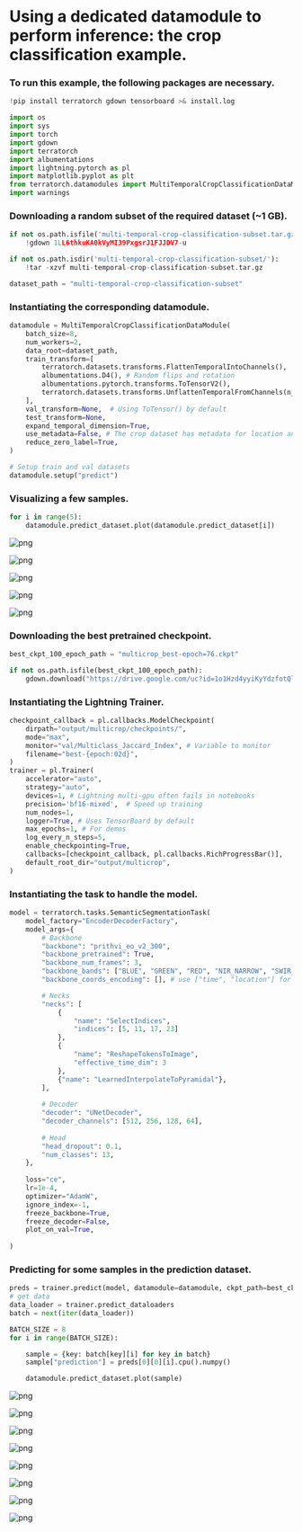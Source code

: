 # Using a dedicated datamodule to perform inference: the crop classification example. 

### To run this example, the following packages are necessary.


```python
!pip install terratorch gdown tensorboard >& install.log
```


```python
import os
import sys
import torch
import gdown
import terratorch
import albumentations
import lightning.pytorch as pl
import matplotlib.pyplot as plt
from terratorch.datamodules import MultiTemporalCropClassificationDataModule
import warnings
```

### Downloading a random subset of the required dataset (~1 GB).

```python
if not os.path.isfile('multi-temporal-crop-classification-subset.tar.gz'):
    !gdown 1LL6thkuKA0kVyMI39PxgsrJ1FJJDV7-u

if not os.path.isdir('multi-temporal-crop-classification-subset/'):
    !tar -xzvf multi-temporal-crop-classification-subset.tar.gz

dataset_path = "multi-temporal-crop-classification-subset"
```

### Instantiating the corresponding datamodule. 


```python
datamodule = MultiTemporalCropClassificationDataModule(
    batch_size=8,
    num_workers=2,
    data_root=dataset_path,
    train_transform=[
        terratorch.datasets.transforms.FlattenTemporalIntoChannels(),  # Required for temporal data
        albumentations.D4(), # Random flips and rotation
        albumentations.pytorch.transforms.ToTensorV2(),
        terratorch.datasets.transforms.UnflattenTemporalFromChannels(n_timesteps=3),
    ],
    val_transform=None,  # Using ToTensor() by default
    test_transform=None,
    expand_temporal_dimension=True,
    use_metadata=False, # The crop dataset has metadata for location and time
    reduce_zero_label=True,
)

# Setup train and val datasets
datamodule.setup("predict")
```

### Visualizing a few samples. 


```python
for i in range(5):
    datamodule.predict_dataset.plot(datamodule.predict_dataset[i])
```


    
![png](using_datamodule_multitemporalclassificationModule_files/using_datamodule_multitemporalclassificationModule_9_0.png)
    



    
![png](using_datamodule_multitemporalclassificationModule_files/using_datamodule_multitemporalclassificationModule_9_1.png)
    



    
![png](using_datamodule_multitemporalclassificationModule_files/using_datamodule_multitemporalclassificationModule_9_2.png)
    



    
![png](using_datamodule_multitemporalclassificationModule_files/using_datamodule_multitemporalclassificationModule_9_3.png)
    



    
![png](using_datamodule_multitemporalclassificationModule_files/using_datamodule_multitemporalclassificationModule_9_4.png)
    


### Downloading the best pretrained checkpoint. 


```python
best_ckpt_100_epoch_path = "multicrop_best-epoch=76.ckpt"

if not os.path.isfile(best_ckpt_100_epoch_path):
    gdown.download("https://drive.google.com/uc?id=1o1Hzd4yyiKyYdzfotQlEOeGTjsM8cHSw")
```

### Instantiating the Lightning Trainer.


```python
checkpoint_callback = pl.callbacks.ModelCheckpoint(
    dirpath="output/multicrop/checkpoints/",
    mode="max",
    monitor="val/Multiclass_Jaccard_Index", # Variable to monitor
    filename="best-{epoch:02d}",
)
trainer = pl.Trainer(
    accelerator="auto",
    strategy="auto",
    devices=1, # Lightning multi-gpu often fails in notebooks
    precision='bf16-mixed',  # Speed up training
    num_nodes=1,
    logger=True, # Uses TensorBoard by default
    max_epochs=1, # For demos
    log_every_n_steps=5,
    enable_checkpointing=True,
    callbacks=[checkpoint_callback, pl.callbacks.RichProgressBar()],
    default_root_dir="output/multicrop",
)
```

### Instantiating the task to handle the model.

```python
model = terratorch.tasks.SemanticSegmentationTask(
    model_factory="EncoderDecoderFactory",
    model_args={
        # Backbone
        "backbone": "prithvi_eo_v2_300", 
        "backbone_pretrained": True,
        "backbone_num_frames": 3,
        "backbone_bands": ["BLUE", "GREEN", "RED", "NIR_NARROW", "SWIR_1", "SWIR_2"],
        "backbone_coords_encoding": [], # use ["time", "location"] for time and location metadata

        # Necks 
        "necks": [
            {
                "name": "SelectIndices",
                "indices": [5, 11, 17, 23] 
            },
            {
                "name": "ReshapeTokensToImage",
                "effective_time_dim": 3
            },
            {"name": "LearnedInterpolateToPyramidal"},            
        ],
        
        # Decoder
        "decoder": "UNetDecoder",
        "decoder_channels": [512, 256, 128, 64],
        
        # Head
        "head_dropout": 0.1,
        "num_classes": 13,
    },
    
    loss="ce",
    lr=1e-4,
    optimizer="AdamW",
    ignore_index=-1,
    freeze_backbone=True,  
    freeze_decoder=False,
    plot_on_val=True,
    
)
```

### Predicting for some samples in the prediction dataset.


```python
preds = trainer.predict(model, datamodule=datamodule, ckpt_path=best_ckpt_100_epoch_path)
# get data 
data_loader = trainer.predict_dataloaders
batch = next(iter(data_loader))

BATCH_SIZE = 8
for i in range(BATCH_SIZE):

    sample = {key: batch[key][i] for key in batch}
    sample["prediction"] = preds[0][0][i].cpu().numpy()

    datamodule.predict_dataset.plot(sample)
```

    
![png](using_datamodule_multitemporalclassificationModule_files/using_datamodule_multitemporalclassificationModule_17_2.png)
    



    
![png](using_datamodule_multitemporalclassificationModule_files/using_datamodule_multitemporalclassificationModule_17_3.png)
    



    
![png](using_datamodule_multitemporalclassificationModule_files/using_datamodule_multitemporalclassificationModule_17_4.png)
    



    
![png](using_datamodule_multitemporalclassificationModule_files/using_datamodule_multitemporalclassificationModule_17_5.png)
    



    
![png](using_datamodule_multitemporalclassificationModule_files/using_datamodule_multitemporalclassificationModule_17_6.png)
    



    
![png](using_datamodule_multitemporalclassificationModule_files/using_datamodule_multitemporalclassificationModule_17_7.png)
    



    
![png](using_datamodule_multitemporalclassificationModule_files/using_datamodule_multitemporalclassificationModule_17_8.png)
    


    
![png](using_datamodule_multitemporalclassificationModule_files/using_datamodule_multitemporalclassificationModule_17_9.png)
    

